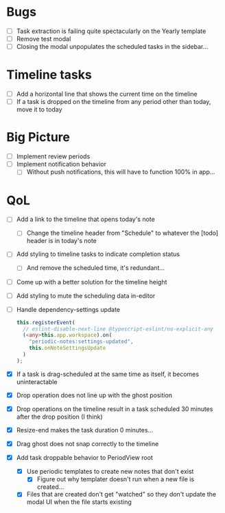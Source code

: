# Bugs
- [ ] Task extraction is failing quite spectacularly on the Yearly template
- [ ] Remove test modal
- [ ] Closing the modal unpopulates the scheduled tasks in the sidebar...

# Timeline tasks
- [ ] Add a horizontal line that shows the current time on the timeline
- [ ] If a task is dropped on the timeline from any period other than today, move it to today

# Big Picture
- [ ] Implement review periods
- [ ] Implement notification behavior
  - [ ] Without push notifications, this will have to function 100% in app...

# QoL
- [ ] Add a link to the timeline that opens today's note
  - [ ] Change the timeline header from "Schedule" to whatever the [todo] header is in today's note
- [ ] Add styling to timeline tasks to indicate completion status
  - [ ] And remove the scheduled time, it's redundant...
- [ ] Come up with a better solution for the timeline height
- [ ] Add styling to mute the scheduling data in-editor
- [ ] Handle dependency-settings update
    ```ts
    this.registerEvent(
      // eslint-disable-next-line @typescript-eslint/no-explicit-any
      (<any>this.app.workspace).on(
        "periodic-notes:settings-updated",
        this.onNoteSettingsUpdate
      )
    );
    ```

- [x] If a task is drag-scheduled at the same time as itself, it becomes uninteractable
- [x] Drop operation does not line up with the ghost position
- [x] Drop operations on the timeline result in a task scheduled 30 minutes after the drop position (I think)
- [x] Resize-end makes the task duration 0 minutes...
- [x] Drag ghost does not snap correctly to the timeline
- [x] Add task droppable behavior to PeriodView root
    - [x] Use periodic templates to create new notes that don't exist
        - [x] Figure out why templater doesn't run when a new file is created...
    - [x] Files that are created don't get "watched" so they don't update the modal UI when the file starts existing